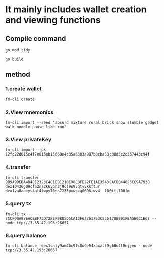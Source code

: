 # It mainly includes wallet creation and viewing functions

## Compile command
`
go mod tidy
`

`go build
`

## method

### 1.create wallet
`fm-cli create`

### 2.View mnemonics
`fm-cli import --seed "absurd mixture rural brick snow stumble gadget walk noodle pause like run"`


### 3.View privateKey
`fm-cli import --pk 12fc22d015c4f7e015eb15668e4c35a6303a987b0cba53c00d5c2c357443c94f`

### 4.transfer
`fm-cli transfer 0B9A99EDA4B4C12323C4C1EB1210E98E8FE22FE1AE3543CACD044825CC9A793B  dex10436g09cfa2nz2k6yphzj9qs9u93qtvvkkftur  dex1va8aaeystat4twpy70ns7235pxwczg0698twv4  100tt,100fm`

### 5.query tx
`fm-cli tx 7CCF00A97EACBBF73D72E2F9BD5D5CA13F63761753C535170E991FBA5E0C1E67 --node tcp://3.35.42.193:26657`

### 6.query balance
`fm-cli balance  dex1cnty9am46c97s8w9e54xaxztl9g68u4f8njjeu --node tcp://3.35.42.193:26657`